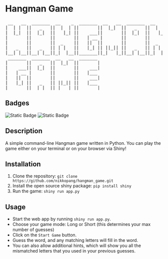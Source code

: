 # Hangman Game
<pre>
 __   __  _______  __    _  _______  __   __  _______  __    _         +---------------+
|  | |  ||   _   ||  |  | ||       ||  |_|  ||   _   ||  |  | |        |               :
|  |_|  ||  |_|  ||   |_| ||    ___||       ||  |_|  ||   |_| |        |              ---
|       ||       ||       ||   | __ |       ||       ||       |        |             |   |
|       ||       ||  _    ||   ||  ||       ||       ||  _    |        |              ---
|   _   ||   _   || | |   ||   |_| || ||_|| ||   _   || | |   |        |               |
|__| |__||__| |__||_|  |__||_______||_|   |_||__| |__||_|  |__|        |             / | \
 _______  _______  __   __  _______                                    |            /  |  \
|       ||   _   ||  |_|  ||       |                                   |               |
|    ___||  |_|  ||       ||    ___|                                   |              / \
|   | __ |       ||       ||   |___                                    |             /   \
|   ||  ||       ||       ||    ___|                                   |
|   |_| ||   _   || ||_|| ||   |___                                    |
|_______||__| |__||_|   |_||_______|                                 =========================
</pre>

## Badges
![Static Badge](https://img.shields.io/badge/Language-Python-blue)
![Static Badge](https://img.shields.io/badge/Created_Date-March_2025-brightgreen)

## Description
A simple command-line Hangman game written in Python. You can play the game either on your terminal or on your browser via Shiny!

## Installation
1. Clone the repository: `git clone https://github.com/nikkopang/hangman_game.git`
2. Install the open source shiny package: `pip install shiny`
3. Run the game: `shiny run app.py`

## Usage
- Start the web app by running `shiny run app.py`.
- Choose your game mode: Long or Short (this determines your max number of guesses)
- Click on the `Start Game` button.
- Guess the word, and any matching letters will fill in the word.
- You can also allow additional hints, which will show you all the mismatched letters that you used in your previous guesses.
